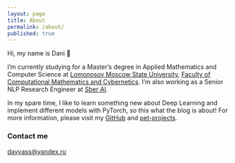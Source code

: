 ```yaml
---
layout: page
title: About
permalink: /about/
published: true
---
```


Hi, my name is Dani 👋

I’m currently studying for a Master’s degree in Applied Mathematics and Computer Science at [Lomonosov Moscow State University](https://www.msu.ru/index.php), [Faculty of Computational Mathematics and Cybernetics](https://cs.msu.ru). I’m also working as a Senior NLP Research Engineer at [Sber AI](https://www.sberbank.ru/en/about/about_sberbank).

In my spare time, I like to learn something new about Deep Learning and implement different models with PyTorch, so this what the blog is about!
For more information, please visit my [GitHub](https://github.com/dayyass) and [pet-projects](https://dayyass.github.io/pet_projects).

### Contact me

[dayyass@yandex.ru](mailto:dayyass@yandex.ru)
